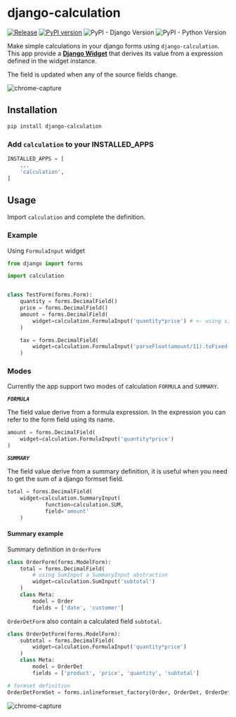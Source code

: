 # django-calculation

[![Release](https://github.com/blasferna/django-calculation/actions/workflows/release.yml/badge.svg)](https://github.com/blasferna/django-calculation/actions/workflows/release.yml)
[![PyPI version](https://img.shields.io/pypi/v/django-calculation.svg?color=success)](https://pypi.python.org/pypi/django-calculation)
![PyPI - Django Version](https://img.shields.io/pypi/djversions/django-calculation) ![PyPI - Python Version](https://img.shields.io/pypi/pyversions/django-calculation)

Make simple calculations in your django forms using `django-calculation`. This app provide a **[Django Widget](https://docs.djangoproject.com/en/3.2/ref/forms/widgets/)** that derives its value from a expression defined in the widget instance. 

The field is updated when any of the source fields change.

![chrome-capture](https://user-images.githubusercontent.com/8385910/129076392-9f255fe1-830c-456d-8852-717a4abeb5f6.gif)


## Installation

```bash
pip install django-calculation
```

### Add `calculation` to your INSTALLED_APPS

```python
INSTALLED_APPS = [
    ...
    'calculation',
]
````


## Usage

Import `calculation` and complete the definition. 

### Example

Using `FormulaInput` widget

```python
from django import forms

import calculation


class TestForm(forms.Form):
    quantity = forms.DecimalField()
    price = forms.DecimalField()
    amount = forms.DecimalField(
        widget=calculation.FormulaInput('quantity*price') # <- using single math expression
    )

    tax = forms.DecimalField(
        widget=calculation.FormulaInput('parseFloat(amount/11).toFixed(2)') # <-- using math expression and javascript functions. 
    )

```

### Modes

Currently the app support two modes of calculation `FORMULA` and `SUMMARY`.

***`FORMULA`*** 

The field value derive from a formula expression. In the expression you can refer to the form field using its name.

```python
amount = forms.DecimalField(
    widget=calculation.FormulaInput('quantity*price')
)
```

***`SUMMARY`*** 

The field value derive from a summary definition, it is useful when you need to get the sum of a django formset field.

```python
total = forms.DecimalField(
    widget=calculation.SummaryInput(
            function=calculation.SUM,
            field='amount' 
    )
```

#### Summary example

Summary definition in `OrderForm`

```python
class OrderForm(forms.ModelForm):
    total = forms.DecimalField(
        # using SumInput a SummaryInput abstraction
        widget=calculation.SumInput('subtotal')
    )
    class Meta:
        model = Order
        fields = ['date', 'customer']
```

`OrderDetForm` also contain a calculated field `subtotal`.
```python
class OrderDetForm(forms.ModelForm):
    subtotal = forms.DecimalField(
        widget=calculation.FormulaInput('quantity*price')
    )
    class Meta:
        model = OrderDet
        fields = ['product', 'price', 'quantity', 'subtotal']

# formset definition
OrderDetFormSet = forms.inlineformset_factory(Order, OrderDet, OrderDetForm)
```

![chrome-capture](https://user-images.githubusercontent.com/8385910/129214716-e3876719-1912-49b0-989f-125e724dfb92.gif)
